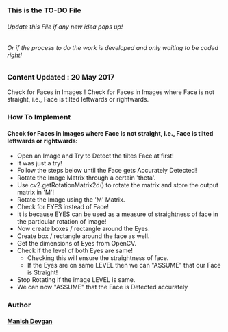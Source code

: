 ### This is the TO-DO File

###### Update this File if any new idea pops up!
###### Or if the process to do the work is developed and only waiting to be coded right!

### Content Updated : 20 May 2017

Check for Faces in Images !
Check for Faces in Images where Face is not straight, i.e., Face is tilted leftwards or rightwards.


### How To Implement

#### Check for Faces in Images where Face is not straight, i.e., Face is tilted leftwards or rightwards:
  * Open an Image and Try to Detect the tiltes Face at first!
  * It was just a try!
  * Follow the steps below until the Face gets Accurately Detected!
  * Rotate the Image Matrix through a certain 'theta'.
  * Use cv2.getRotationMatrix2d() to rotate the matrix and store the output matrix in 'M'!
  * Rotate the Image using the 'M' Matrix.
  * Check for EYES instead of Face!
  * It is because EYES can be used as a measure of straightness of face in the particular rotation of image!
  * Now create boxes / rectangle around the Eyes.
  * Create box / rectangle around the face as well.
  * Get the dimensions of Eyes from OpenCV.
  * Check if the level of both Eyes are same!
      * Checking this will ensure the straightness of face.
      * If the Eyes are on same LEVEL then we can "ASSUME" that our Face is Straight!
  * Stop Rotating if the image LEVEL is same.
  * We can now "ASSUME" that the Face is Detected accurately
  


### Author
#### [Manish Devgan](https://github.com/gabru-md)
